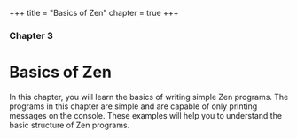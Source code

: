 +++
title = "Basics of Zen"
chapter = true
+++

### Chapter 3

# Basics of Zen

In this chapter, you will learn the basics of writing simple Zen programs. The
programs in this chapter are simple and are capable of only printing messages on
the console. These examples will help you to understand the basic structure of Zen
programs.